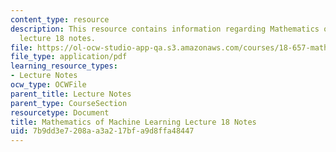 ```yaml
---
content_type: resource
description: This resource contains information regarding Mathematics of machine learning
  lecture 18 notes.
file: https://ol-ocw-studio-app-qa.s3.amazonaws.com/courses/18-657-mathematics-of-machine-learning-fall-2015/7b9dd3e7208aa3a217bfa9d8ffa48447_MIT18_657F15_L18.pdf
file_type: application/pdf
learning_resource_types:
- Lecture Notes
ocw_type: OCWFile
parent_title: Lecture Notes
parent_type: CourseSection
resourcetype: Document
title: Mathematics of Machine Learning Lecture 18 Notes
uid: 7b9dd3e7-208a-a3a2-17bf-a9d8ffa48447
---
```

